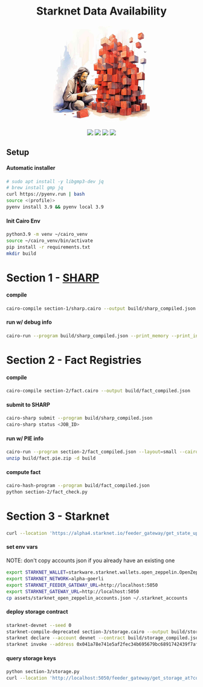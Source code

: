 <div align="center">
    <h1>Starknet Data Availability</h1>
    <img src="assets/DAtoshi.jpg" height="256">
    <br>
    <br>
    <a href="https://docs.google.com/presentation/d/1Jv_URt6uLy_kTS0GCjXnG7I3kdkfFDFB3k-Hc1j-Z_g/edit?usp=sharing"><img src="https://img.shields.io/badge/pres-starknet--cc-blue)"/></a>
    <a href="https://docs.starknet.io/documentation/architecture_and_concepts/Data_Availability/on-chain-data"><img src="https://img.shields.io/badge/docs-da-blue)"/></a>
    <a href="https://goerli.etherscan.io/address/0xde29d060D45901Fb19ED6C6e959EB22d8626708e"><img src="https://img.shields.io/badge/core--contracts-goerli-blue)"/></a>
    <a href="https://goerli.etherscan.io/address/0x8f97970aC5a9aa8D130d35146F5b59c4aef57963"><img src="https://img.shields.io/badge/verifier-goerli-blue)"/></a>
</div>


## Setup

#### Automatic installer

```sh
# sudo apt install -y libgmp3-dev jq
# brew install gmp jq
curl https://pyenv.run | bash
source <(profile)>
pyenv install 3.9 && pyenv local 3.9
```

#### Init Cairo Env

```sh
python3.9 -m venv ~/cairo_venv
source ~/cairo_venv/bin/activate
pip install -r requirements.txt
mkdir build
```

# Section 1 - [SHARP](https://www.cairo-lang.org/playground)

#### compile
```sh
cairo-compile section-1/sharp.cairo --output build/sharp_compiled.json
```


#### run w/ debug info
```sh
cairo-run --program build/sharp_compiled.json --print_memory --print_info --relocate_prints --layout=small --trace_file build/sharp_trace
```

# Section 2 - Fact Registries

#### compile
```sh
cairo-compile section-2/fact.cairo --output build/fact_compiled.json
```

#### submit to SHARP
```sh
cairo-sharp submit --program build/sharp_compiled.json
cairo-sharp status <JOB_ID>
```

#### run w/ PIE info
```sh
cairo-run --program section-2/fact_compiled.json --layout=small --cairo_pie_output=build/da.pie.zip
unzip build/fact.pie.zip -d build
```

#### compute fact
```sh
cairo-hash-program --program build/fact_compiled.json
python section-2/fact_check.py
```

# Section 3 - Starknet

```sh
curl --location 'https://alpha4.starknet.io/feeder_gateway/get_state_update?blockNumber=latest' | jq
```

#### set env vars

NOTE: don't copy accounts json if you already have an existing one
```sh
export STARKNET_WALLET=starkware.starknet.wallets.open_zeppelin.OpenZeppelinAccount
export STARKNET_NETWORK=alpha-goerli
export STARKNET_FEEDER_GATEWAY_URL=http://localhost:5050
export STARKNET_GATEWAY_URL=http://localhost:5050
cp assets/starknet_open_zeppelin_accounts.json ~/.starknet_accounts
```

#### deploy storage contract
```sh
starknet-devnet --seed 0
starknet-compile-deprecated section-3/storage.cairo --output build/storage_compiled.json
starknet declare --account devnet --contract build/storage_compiled.json --deprecated --gateway_url http://localhost:5050 --feeder_gateway_url http://localhost:5050
starknet invoke --address 0x041a78e741e5af2fec34b695679bc6891742439f7afb8484ecd7766661ad02bf --account devnet --gateway_url http://localhost:5050 --feeder_gateway_url http://localhost:5050  --abi assets/udc.json  --function deployContract  --inputs 0x6fa450e1381e13f22d1bc5a6ef56edfe9fafd7f4b3a7d483b8c14de83a5be6f 0 0 0
```

#### query storage keys

```sh
python section-3/storage.py
curl --location 'http://localhost:5050/feeder_gateway/get_storage_at?contractAddress=<ADDRESS>&key=<INT KEY FROM SCRIPT>'
```

<!-- ```sh
python section-3/fact_retrieval.py \
--web3_node https://goerli.infura.io/v3/<API KEY> \
--fact 6af8d6bf285abfa41794d2a12f90b3bf2733a9e864102cdb877378285461709f 
``` -->
